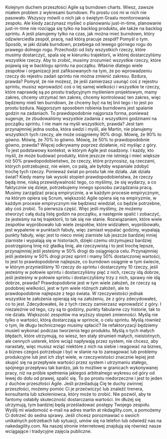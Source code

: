 Kolejnym duchem przeszłości Agile są burndown charts. Wiesz, zawsze miałem problem z wykresami burndown. Po prostu coś mi w nich nie pasowało. Wszyscy mówili o nich jak o świętym Graalu monitorowania zespołu. Ale kiedy zaczynasz myśleć o planowaniu just-in-time, planowanie just-in-time nie rozciąga się tylko na backlog produktu, ale także na backlog sprintu. A jeśli planujemy tylko na czas, jak można mieć burndown, który odzwierciedla zespół, pracę, nad którą pracuje zespół? Pomyśl o tym. Sposób, w jaki działa burndown, przebiega od lewego górnego rogu do prawego dolnego rogu. Przechodzi od listy wszystkich rzeczy, które musimy dostarczyć, spala się w kierunku trajektorii, w której dostarczyliśmy wszystkie rzeczy. Aby to zrobić, musimy zrozumieć wszystkie rzeczy, które pojawią się w backlogu sprintu na początku. Właśnie dlatego wiele zespołów i organizacji jest zafiksowanych na tym, że po wprowadzeniu rzeczy do rejestru zadań sprintu nie można zmienić zakresu. Bzdura, prawda? Pomysł, że nie możesz, że jeśli zamierzasz usunąć coś z rejestru sprintu, musisz wprowadzić coś o tej samej wielkości i wszystkie te rzeczy, które naprawdę są po prostu tradycyjnym myśleniem projektowym, mamy zakres, chcemy utrzymać ten zakres, chcemy kontrolować ten zakres, więc będziemy mieli ten burndown, że chcemy być na tej linii tego i to jest po prostu bzdura. Najgorszym sposobem robienia burndowns jest spalanie godzin na zadaniach. To prawdopodobnie najgorsza forma, ponieważ sugeruje, że zbudowaliśmy wszystkie zadania z wszystkimi godzinami na początku sprintu. I nie mam na myśli wszystkich, prawda? Jest tam przynajmniej jedna osoba, która siedzi i myśli, ale Martin, nie planujemy wszystkich tych rzeczy, ale może osiągniemy 90% drogi. Mówię, że 90% to gówno. Mówię, że 70% to gówno. Mówię, że 50% to prawdopodobnie gówno, prawda? Więcej odkrywamy poprzez działanie, niż myśląc z góry. To jest podstawowy kontekst, w którym Agile jest osadzony. I każdy, kto myśli, że może budować produkty, które jeszcze nie istnieją i mieć większe niż 50% prawdopodobieństwo, że rzeczy, które przynosisz, są rzeczami, których potrzebujesz, nie wiem, co palą, ale byłoby wspaniale zdobyć trochę tych rzeczy. Ponieważ świat po prostu tak nie działa. Jak działa świat? Kiedy mamy tak wysoki stopień prawdopodobieństwa, że rzeczy będą inne, niską przewidywalność tego, co myślimy, że się wydarzy, a co faktycznie się dzieje, potrzebujemy innego sposobu zarządzania pracą. Musimy zarządzać pracą empirycznie, a w każdym procesie empirycznym, na którym opiera się Scrum, większość Agile opiera się na empiryzmie, w każdym procesie empirycznym nie będziesz wiedział, co będzie potrzebne, aby coś zrobić. To pierwsza część. Więc jeśli myślimy, że możemy stworzyć całą dużą listę godzin na początku, a następnie spalić i zobaczyć, że jesteśmy na tej trajektorii, to tak się nie stanie. Rozwiązaniem, które wiele zespołów wypróbowało lub wiele zespołów, które widziałem, wypróbowało, jest wypalenie w punktach fabuły, więc zamiast wypalać godziny, wypalają punkty fabuły, więc jest to nieco mniej ziarniste lub jeszcze bardziej mniej ziarniste i wypalają się w historiach, dzięki czemu otrzymujesz bardziej postrzępioną linię niż gładką linię, ale rzeczywistą i to jest trochę lepsze, przynajmniej jeśli jesteśmy w 50% drogi do osiągnięcia celu. Przynajmniej jeśli jesteśmy w 50% drogi przez sprint i mamy 50% dostarczonej wartości, to jest to prawdopodobnie najlepsze, co burndown osiągnie w tym świecie, w którym przynieśliśmy 10 rzeczy do sprintu i dostarczymy 10 rzeczy, jeśli jesteśmy w połowie sprintu i dostarczyliśmy pięć z nich, rzeczy idą dobrze, jeśli jesteśmy w połowie sprintu i dostarczyliśmy trzy z nich, sprawy nie idą dobrze, prawda? Prawdopodobnie jest w tym wiele założeń, że rzeczy są podobnej wielkości, jest w tym wiele różnych założeń, ale to prawdopodobnie najlepsze z tego świata. W rzeczywistości jednak wszystkie te założenia opierają się na założeniu, że z góry zdecydowałeś, co to jest. Zdecydowałeś, ile z tych rzeczy zamierzasz wprowadzić z góry. I niezależnie od tego, czy są to godziny, punkty fabularne czy historie, tak to nie działa. Większość zespołów ma wyższy stopień zmienności. Myślą nie tylko o wartości, którą dostarczają w sprincie, o celu sprintu. Myślą również o tym, ile długu technicznego musimy spłacić? Ile refaktoryzacji będziemy musieli wykonać podczas tworzenia tego produktu. Myślą o tych małych błędach, które utrzymują, no wiesz, ten stały strumień małych, nieistotnych, ale cennych usterek, które wciąż napływają przez system, nie chcesz, aby narastały, więc musisz wziąć niektóre z nich na siebie i reagować na biznes, a biznes czegoś potrzebuje i być w stanie na to zareagować lub problemy produkcyjne lub jest ich zbyt wiele, w rzeczywistości znacznie lepiej jest skupić się na przepływie wartości przez system i utrzymaniu stałego, spójnego przepływu tak bardzo, jak to możliwe w granicach wykonywanej pracy, niż na próbie spełnienia jakiegoś arbitralnego wykresu od góry od lewej do dołu od prawej, spalić się. To po prostu niedorzeczne i jest to jeden z duchów przeszłości Agile. Jeśli prześladują Cię te duchy zwinnej przeszłości, możemy pomóc Ci je przećwiczyć lub znaleźć trenera, konsultanta lub szkoleniowca, który może to zrobić. Nie pozwól, aby te fantomy osłabiły skuteczność dostarczania wartości. Im dłużej się utrzymują, tym bardziej będą prześladować postępy Twojego zespołu. Wyślij mi wiadomość e-mail na adres martin at nkdagility.com, a pomożemy Ci dotrzeć do sedna sprawy. Jeśli chcesz porozmawiać o swoich unikalnych potrzebach lub sytuacji, umów się na telefon lub odwiedź nas na nakedagility.com. Na naszej stronie internetowej znajdują się również nasze wciągające i tradycyjne zajęcia publiczne.